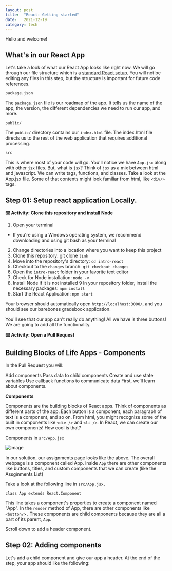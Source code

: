 ```yaml
---
layout: post
title:  "React: Getting started"
date:   2021-12-19 
category: tech
---
```




Hello and welcome!

## **What's in our React App**

Let's take a look of what our React App looks like right now. We will go through our file structure which is a [standard React setup.](https://create-react-app.dev/docs/getting-started/) You will not be editing any files in this step, but the structure is important for future code references.

`package.json`

The `package.json` file is our roadmap of the app. It tells us the name of the app, the version, the different dependencies we need to run our app, and more.

`public/`

The `public/` directory contains our `index.html` file. The index.html file directs us to the rest of the web application that requires additional processing.

`src`

This is where most of your code will go. You'll notice we have `App.jsx` along with other `jsx` files. But, what is `jsx`? Think of `jsx` as a mix between html and javascript. We can write tags, functions, and classes. Take a look at the App.jsx file. Some of that contents might look familiar from html, like `<div/>` tags.

## **Step 01: Setup react application Locally.**

**⌨️ Activity: Clone [this](https://github.com/mosesimbahale/intro-react) repository and install Node**

1. Open your terminal
- If you're using a Windows operating system, we recommend downloading and using git bash as your terminal
2. Change directories into a location where you want to keep this project
3. Clone this repository: git clone `link`
4. Move into the repository's directory: `cd intro-react`
5. Checkout to the `changes` branch: `git checkout changes`
6. Open the `intro-react` folder in your favorite text editor
7. Check for Node installation: `node -v`
8. Install Node if it is not installed
9 In your repository folder, install the necessary packages: `npm install`
10. Start the React Application: `npm start`

Your browser should automatically open `http://localhost:3000/`, and you should see our barebones gradebook application.

You'll see that our app can't really do anything! All we have is three buttons! We are going to add all the functionality.

**⌨️ Activity: Open a Pull Request**


## **Building Blocks of Life Apps - Components**

In the Pull Request you will:

Add components
Pass data to child components
Create and use state variables
Use callback functions to communicate data
First, we'll learn about components.

**Components**

Components are the building blocks of React apps. Think of components as different parts of the app. Each button is a component, each paragraph of text is a component, and so on. From html, you might recognize some of the built in components like `<div />` and `<li />`. In React, we can create our own components! How cool is that?

Components in `src/App.jsx`

![image](https://user-images.githubusercontent.com/42868535/147341054-d6aadf4e-d7f8-4743-b857-08e8d00bba87.png)

In our solution, our assignments page looks like the above. The overall webpage is a component called App. Inside `App` there are other components like buttons, titles, and custom components that we can create (like the Assginments List)

Take a look at the following line in `src/App.jsx.`

```
class App extends React.Component
```

This line takes a component's properties to create a component named "App". In the `render` method of App, there are other components like `<button/>.` These components are child components because they are all a part of its parent, `App`.

Scroll down to add a header component.

## **Step 02: Adding components**

Let's add a child component and give our app a header. At the end of the step, your app should like the following: